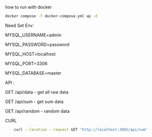 how to run with docker
```sh
docker compose -f docker-compose.yml up -d
```

Need Set Env:

MYSQL_USERNAME=admin

MYSQL_PASSWORD=password

MYSQL_HOST=localhost

MYSQL_PORT=3306

MYSQL_DATABASE=master


API :

GET /api/data
    - get all raw data

GET /api/sum
    - get sum data

GET /api/random
    - random data


CURL
```sh
    curl --location --request GET 'http://localhost:3002/api/sum'
```